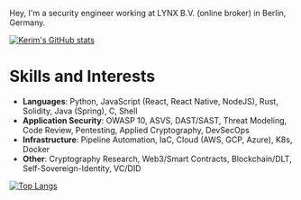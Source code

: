 Hey, I'm a security engineer working at LYNX B.V. (online broker) in Berlin, Germany.

[![Kerim's GitHub stats](https://github-readme-stats.vercel.app/api?username=KerimZ&show_icons=true&theme=dracula&border_radius=20&include_all_commits=true)](https://github.com/anuraghazra/github-readme-stats)

# Skills and Interests
* <b>Languages</b>: Python, JavaScript (React, React Native, NodeJS), Rust, Solidity, Java (Spring), C, Shell
* <b>Application Security</b>: OWASP 10, ASVS, DAST/SAST, Threat Modeling, Code Review, Pentesting, Applied Cryptography, DevSecOps
* <b>Infrastructure</b>: Pipeline Automation, IaC, Cloud (AWS, GCP, Azure), K8s, Docker
* <b>Other</b>: Cryptography Research, Web3/Smart Contracts, Blockchain/DLT, Self-Sovereign-Identity, VC/DID

[![Top Langs](https://github-readme-stats.vercel.app/api/top-langs/?username=KerimZ&theme=dracula&langs_count=10&hide_title=true&border_radius=20&card_width=1000&layout=compact)](https://github.com/anuraghazra/github-readme-stats)
